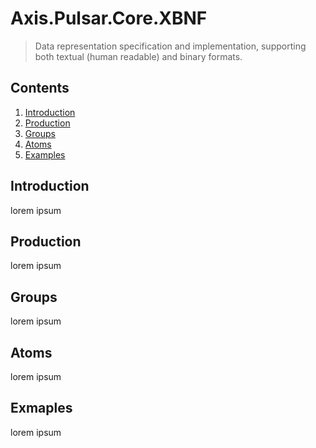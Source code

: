 # Axis.Pulsar.Core.XBNF
> Data representation specification and implementation, supporting both textual (human readable) and binary formats.


## Contents
1. [Introduction](#Introduction)
2. [Production](#Production)
3. [Groups](#Groups)
4. [Atoms](#Atoms)
5. [Examples](#Examples)


## <a id="Introduction"></a> Introduction
lorem ipsum


## <a id="Produciton"></a> Production
lorem ipsum


## <a id="Groups"></a> Groups
lorem ipsum


## <a id="Atoms"></a> Atoms
lorem ipsum


## <a id="Examples"></a> Exmaples
lorem ipsum

